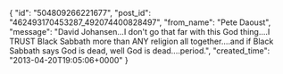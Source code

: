  {
   "id": "504809266221677",
   "post_id": "462493170453287_492074400828497",
   "from_name": "Pete Daoust",
   "message": "David Johansen...I don't go that far with this God thing....I TRUST Black Sabbath more than ANY religion all together....and if Black Sabbath says God is dead, well God is dead....period.",
   "created_time": "2013-04-20T19:05:06+0000"
 }
